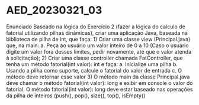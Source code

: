 # AED_20230321_03
  Enunciado
		Baseado na lógica do Exercício 2 (fazer a lógica do calculo de fatorial utilizando pilhas dinâmicas), criar uma aplicação Java, baseada na biblioteca de pilha de int, que faça:
			1) Criar uma classe view (Principal.java) que, na main:
				a. Peça ao usuário um valor inteiro de 0 a 10 (Caso o usuário digite um valor fora desses limites, pedir novamente, até que o valor atenda à solicitação);
			2) Criar uma classe controller chamada FatController, que tenha um método fatorial(int valor): int e faça:
        a. Inicialize uma pilha
        b. Usando a pilha como suporte, calcule o fatorial do valor de entrada 
        c. O método deve retornar esse valor 
      3) O método main da classe Principal.java deve chamar o método fatorial(int valor): long e exibir em console o valor do fatorial.
		O método fatorial(int valor): long deve estar baseado nas operações da pilha de inteiros (push(), pop(), size(), top(), isEmpty()
